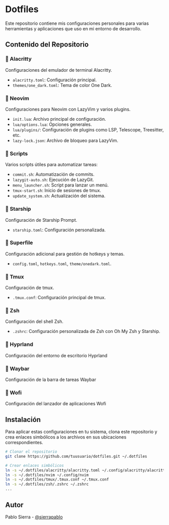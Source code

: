 # Dotfiles

Este repositorio contiene mis configuraciones personales para varias herramientas y aplicaciones que uso en mi entorno de desarrollo.

## Contenido del Repositorio

### 📂 Alacritty
Configuraciones del emulador de terminal Alacritty.
- `alacritty.toml`: Configuración principal.
- `themes/one_dark.toml`: Tema de color One Dark.

### 📂 Neovim
Configuraciones para Neovim con LazyVim y varios plugins.
- `init.lua`: Archivo principal de configuración.
- `lua/options.lua`: Opciones generales.
- `lua/plugins/`: Configuración de plugins como LSP, Telescope, Treesitter, etc.
- `lazy-lock.json`: Archivo de bloqueo para LazyVim.

### 📂 Scripts
Varios scripts útiles para automatizar tareas:
- `commit.sh`: Automatización de commits.
- `lazygit-auto.sh`: Ejecución de LazyGit.
- `menu_launcher.sh`: Script para lanzar un menú.
- `tmux-start.sh`: Inicio de sesiones de tmux.
- `update_system.sh`: Actualización del sistema.

### 📂 Starship
Configuración de Starship Prompt.
- `starship.toml`: Configuración personalizada.

### 📂 Superfile
Configuración adicional para gestión de hotkeys y temas.
- `config.toml`, `hotkeys.toml`, `theme/onedark.toml`.

### 📂 Tmux
Configuración de tmux.
- `.tmux.conf`: Configuración principal de tmux.

### 📂 Zsh
Configuración del shell Zsh.
- `.zshrc`: Configuración personalizada de Zsh con Oh My Zsh y Starship.

### 📂 Hyprland
Configuración del entorno de escritorio Hyprland

### 📂 Waybar
Configuración de la barra de tareas Waybar

### 📂 Wofi
Configuración del lanzador de aplicaciones Wofi

## Instalación
Para aplicar estas configuraciones en tu sistema, clona este repositorio y crea enlaces simbólicos a los archivos en sus ubicaciones correspondientes.
```sh
# Clonar el repositorio
git clone https://github.com/tuusuario/dotfiles.git ~/.dotfiles

# Crear enlaces simbólicos
ln -s ~/.dotfiles/alacritty/alacritty.toml ~/.config/alacritty/alacritty.toml
ln -s ~/.dotfiles/nvim ~/.config/nvim
ln -s ~/.dotfiles/tmux/.tmux.conf ~/.tmux.conf
ln -s ~/.dotfiles/zsh/.zshrc ~/.zshrc
...
```

## Autor
Pablo Sierra - [@sierrapablo](https://github.com/sierrapablo)

